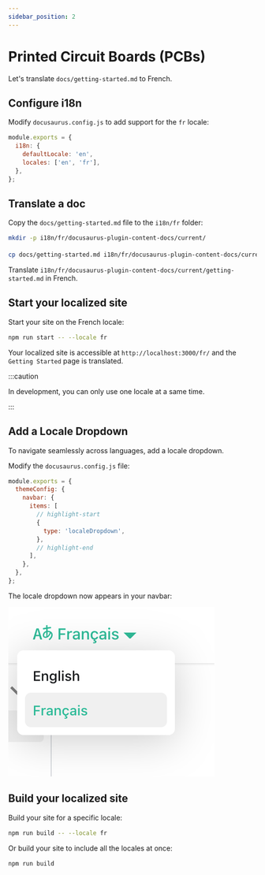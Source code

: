 ```yaml
---
sidebar_position: 2
---
```


# Printed Circuit Boards (PCBs)

Let's translate `docs/getting-started.md` to French.

## Configure i18n

Modify `docusaurus.config.js` to add support for the `fr` locale:

```js title="docusaurus.config.js"
module.exports = {
  i18n: {
    defaultLocale: 'en',
    locales: ['en', 'fr'],
  },
};
```

## Translate a doc

Copy the `docs/getting-started.md` file to the `i18n/fr` folder:

```bash
mkdir -p i18n/fr/docusaurus-plugin-content-docs/current/

cp docs/getting-started.md i18n/fr/docusaurus-plugin-content-docs/current/getting-started.md
```

Translate `i18n/fr/docusaurus-plugin-content-docs/current/getting-started.md` in French.

## Start your localized site

Start your site on the French locale:

```bash
npm run start -- --locale fr
```

Your localized site is accessible at `http://localhost:3000/fr/` and the `Getting Started` page is translated.

:::caution

In development, you can only use one locale at a same time.

:::

## Add a Locale Dropdown

To navigate seamlessly across languages, add a locale dropdown.

Modify the `docusaurus.config.js` file:

```js title="docusaurus.config.js"
module.exports = {
  themeConfig: {
    navbar: {
      items: [
        // highlight-start
        {
          type: 'localeDropdown',
        },
        // highlight-end
      ],
    },
  },
};
```

The locale dropdown now appears in your navbar:

![Locale Dropdown](/img/tutorial/localeDropdown.png)

## Build your localized site

Build your site for a specific locale:

```bash
npm run build -- --locale fr
```

Or build your site to include all the locales at once:

```bash
npm run build
```

